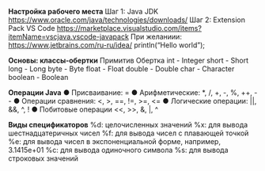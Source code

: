 __Настройка рабочего места__
Шаг 1:
Java JDK https://www.oracle.com/java/technologies/downloads/
Шаг 2:
Extension Pack VS Code
https://marketplace.visualstudio.com/items?itemName=vscjava.vscode-javapack
При желаниии:
https://www.jetbrains.com/ru-ru/idea/
println(“Hello world”);

__Основы: классы-обертки__
Примитив Обертка
int - Integer
short - Short
long - Long
byte - Byte
float - Float
double - Double
char - Character
boolean - Boolean

__Операции Java__
● Присваивание: =
● Арифметические: *, /, +, -, %, ++, --
● Операции сравнения: <, >, ==, !=, >=, <=
● Логические операции: ||, &&, ^, !
● Побитовые операции <<, >>, &, |, ^

__Виды спецификаторов__
%d: целочисленных значений
%x: для вывода шестнадцатеричных чисел
%f: для вывода чисел с плавающей точкой
%e: для вывода чисел в экспоненциальной форме,
например, 3.1415e+01
%c: для вывода одиночного символа
%s: для вывода строковых значений